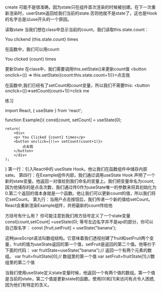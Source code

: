 create 可能不是很准确，因为state只在组件首次渲染的时候被创建。在下一次重新渲染时，userState返回给我们当前的state.否则他就不是state了，这也是Hook的名字总是以use开头的一个原因。

读取state
当我们想在class中显示当前的count，我们读取this.state.count：
<p>You clickend {this.state.count} times</p>
在函数中，我们可以用count:
<p>You clicked {count} times</p>

更新State
在class中，我们需要调用this.setState()来更新count值
<button onclick={() => this.setState({count:this.state.count+1})}>点击我</button>

在函数中,我们已经有了setCount和count变量，所以我们不需要this:
<button onclick={()=>setCount(count+1)}>click me</button>

练习

import React, { useState } from 'react';

function Example(){
    const[count, setCount] = useState(0);

    return(
        <div>
        <p> You Clicked {count} times</p>
        <button onclick={()=> setCount(count+1)}>
            点击我
        </button>
        </div>
    );

}
第一行：引入React中的 useState Hook。他让我们在函数组件中储存内部sate。
第四行：在Example组件内部，我们通过调用useState Hook 声明了一个新的state变量。他返回一对值给到我们命名的变量上。我们把变量命名为count,因为他储存的是点击次数，我们通过传0作为useState唯一的参数来将其初始化为0.第二个返回的值本身就是一个函数。他让我们可以更新count的值，所以我们将它setCount。
第九行：当用户点击按钮后，我们传递一个新的值给setCount。React会重新渲染Example组件，并把最新的count传给他

方括号有什么用？
你可能注意到我们用方括号定义了一个state变量
const[count,setCount] =useState(0);
等号左边名字并不是api的部分，你可以自己取名字：
const [fruit,setFruit] = useState("banana');

这种javaScript语法叫数组结构。它意味着我们透视创建了fruit和setFruit两个变量，fruit的值为useState返回的第一个值，setFruit是返回的第二个值。他等价于下面的代码：
var fruitState=useState("banana");// 返回一个有两个元素的数组。
var fruit=fruitState[0];// 数组里的第一个值
var setFruit=fruitState[1];//数组里的第二个值

当我们使用useState定义state变量时候，他返回一个有两个值的数组。第一个值是当前的state，第二个值是更新state的函数。使用[0]和[1]来访问有点令人困惑,因为他们有特定的含义。
